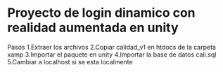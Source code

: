 # Proyecto de login dinamico con realidad aumentada en unity
Pasos
1.Extraer los archivos 
2.Copiar calidad_v1 en htdocs de la carpeta xamp
3.Importar el paquete en unity
4.Importar la base de datos cali.sql
5.Cambiar a localhost si se esta localmente
